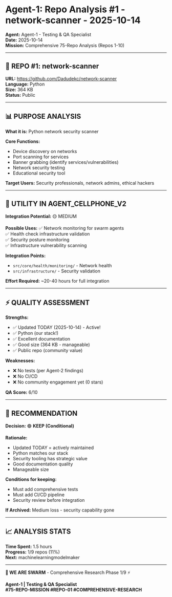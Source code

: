# Agent-1: Repo Analysis #1 - network-scanner - 2025-10-14

**Agent:** Agent-1 - Testing & QA Specialist  
**Date:** 2025-10-14  
**Mission:** Comprehensive 75-Repo Analysis (Repos 1-10)

---

## 🎯 REPO #1: network-scanner

**URL:** https://github.com/Dadudekc/network-scanner  
**Language:** Python  
**Size:** 364 KB  
**Status:** Public

---

## 📊 PURPOSE ANALYSIS

**What it is:** Python network security scanner

**Core Functions:**
- Device discovery on networks
- Port scanning for services
- Banner grabbing (identify services/vulnerabilities)
- Network security testing
- Educational security tool

**Target Users:** Security professionals, network admins, ethical hackers

---

## 🔧 UTILITY IN AGENT_CELLPHONE_V2

**Integration Potential:** 🟡 MEDIUM

**Possible Uses:**
✅ Network monitoring for swarm agents  
✅ Health check infrastructure validation  
✅ Security posture monitoring  
✅ Infrastructure vulnerability scanning

**Integration Points:**
- `src/core/health/monitoring/` - Network health
- `src/infrastructure/` - Security validation

**Effort Required:** ~20-40 hours for full integration

---

## ⚡ QUALITY ASSESSMENT

**Strengths:**
- ✅ Updated TODAY (2025-10-14) - Active!
- ✅ Python (our stack!)
- ✅ Excellent documentation
- ✅ Good size (364 KB - manageable)
- ✅ Public repo (community value)

**Weaknesses:**
- ❌ No tests (per Agent-2 findings)
- ❌ No CI/CD
- ❌ No community engagement yet (0 stars)

**QA Score:** 6/10

---

## 🎯 RECOMMENDATION

**Decision:** 🟢 **KEEP (Conditional)**

**Rationale:**
- Updated TODAY = actively maintained
- Python matches our stack
- Security tooling has strategic value
- Good documentation quality
- Manageable size

**Conditions for keeping:**
- Must add comprehensive tests
- Must add CI/CD pipeline
- Security review before integration

**If Archived:** Medium loss - security capability gone

---

## 📈 ANALYSIS STATS

**Time Spent:** 1.5 hours  
**Progress:** 1/9 repos (11%)  
**Next:** machinelearningmodelmaker

---

**🐝 WE ARE SWARM** - Comprehensive Research Phase 1/9 ⚡

**Agent-1 | Testing & QA Specialist**  
**#75-REPO-MISSION #REPO-01 #COMPREHENSIVE-RESEARCH**


